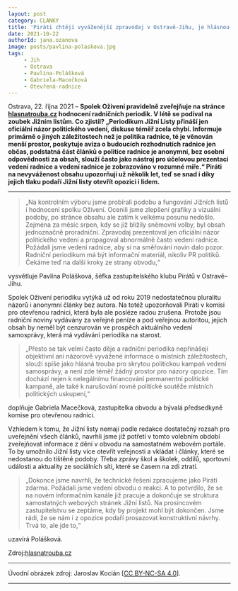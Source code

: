```yaml
---
layout: post
category: CLANKY
title: 'Piráti chtějí vyváženější zpravodaj v Ostravě-Jihu, je hlásnou troubou vedení radnice'			
date: 2021-10-22
authorId: jana.ozanova		
image: posts/pavlina-polaskova.jpg
tags:
     - Jih
     - Ostrava
     - Pavlína-Polášková
     - Gabriela-Macečková
     - Otevřená-radnice
---
```


Ostrava, 22. října 2021 – **Spolek Oživení pravidelně zveřejňuje na stránce [hlasnatrouba.cz](https://hlasnatrouba.cz/) hodnocení radničních periodik. V létě se podíval na zoubek Jižním listům. Co zjistil? „Periodikum Jižní Listy přináší jen oficiální názor politického vedení, diskuse téměř zcela chybí. Informuje primárně o jiných záležitostech než je politika radnice, té je věnován menší prostor, poskytuje avíza o budoucích rozhodnutích radnice jen občas, podstatná část článků o politice radnice je anonymní, bez osobní odpovědnosti za obsah, slouží často jako nástroj pro účelovou prezentaci vedení radnice a vedení radnice je zobrazováno v rozumné míře.“ Piráti na nevyváženost obsahu upozorňují už několik let, teď se snad i díky jejich tlaku podaří Jižní listy otevřít opozici i lidem.**

<hr />

> „Na kontrolním výboru jsme probírali podobu a fungování Jižních listů i hodnocení spolku Oživení. Ocenili jsme zlepšení grafiky a vizuální podoby, po stránce obsahu ale zatím k velkému posunu nedošlo. Zejména za měsíc srpen, kdy se již blížily sněmovní volby, byl obsah jednoznačně proradniční. Zpravodaj prezentoval jen oficiální názor politického vedení a propagoval abnormálně často vedení radnice. Požádali jsme vedení radnice, aby si na směřování novin dalo pozor. Radniční periodikum má být informační materiál, nikoliv PR politiků. Čekáme teď na další kroky ze strany obvodu,“

vysvětluje Pavlína Polášková, šéfka zastupitelského klubu Pirátů v Ostravě–Jihu.

Spolek Oživení periodiku vytýká už od roku 2019 nedostatečnou pluralitu názorů i anonymní články bez autora. Na totéž upozorňovali Piráti v komisi pro otevřenou radnici, která byla ale posléze radou zrušena. Protože jsou radniční noviny vydávány za veřejné peníze a pod veřejnou autoritou, jejich obsah by neměl být cenzurován ve prospěch aktuálního vedení samosprávy, která má vydávání periodika na starost.

> „Přesto se tak velmi často děje a radniční periodika nepřinášejí objektivní ani názorově vyvážené informace o místních záležitostech, slouží spíše jako hlásná trouba pro skrytou politickou kampaň vedení samosprávy, a není zde téměř žádný prostor pro názory opozice. Tím dochází nejen k nelegálnímu financování permanentní politické kampaně, ale také k narušování rovné politické soutěže místních politických uskupení,“

doplňuje Gabriela Macečková, zastupitelka obvodu a bývalá předsedkyně komise pro otevřenou radnici.

Vzhledem k tomu, že Jižní listy nemají podle redakce dostatečný rozsah pro uveřejnění všech článků, navrhli jsme již potřetí v tomto volebním období zveřejňovat informace z dění v obvodu na samostatném webovém portále. To by umožnilo Jižní listy více otevřít veřejnosti a vkládat i články, které se nedostanou do tištěné podoby. Třeba zprávy škol a školek, oddílů, sportovní události a aktuality ze sociálních sítí, které se časem na zdi ztratí.

> „Dokonce jsme navrhli, že technické řešení zpracujeme jako Piráti zdarma. Požádali jsme vedení obvodu o reakci. A to potvrdilo, že se na novém informačním kanále již pracuje a dokončuje se struktura samostatných webových stránek Jižní listů. Na prosincovém zastupitelstvu se zeptáme, kdy by projekt mohl být dokončen. Jsme rádi, že se nám i z opozice podaří prosazovat konstruktivní návrhy. Trvá to, ale jde to,“

uzavírá Polášková.

Zdroj:[hlasnatrouba.cz](https://hlasnatrouba.cz/periodikum/Ostrava-Jih/Jižní+Listy/Audity "Jižní listy - Audit")

---

Úvodní obrázek zdroj: Jaroslav Kocián \[[CC BY-NC-SA 4.0](https://creativecommons.org/licenses/by-nc-sa/4.0/deed.cs)\].


- - -

